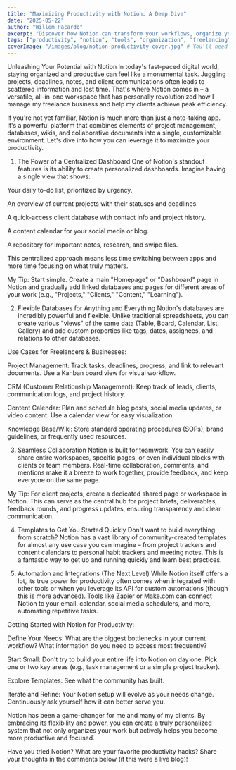 ```yaml
---
title: "Maximizing Productivity with Notion: A Deep Dive" 
date: "2025-05-22" 
author: "Willem Pacardo" 
excerpt: "Discover how Notion can transform your workflows, organize your projects, and become your ultimate productivity hub. A deep dive into my favorite features and setups." 
tags: ["productivity", "notion", "tools", "organization", "freelancing"] 
coverImage: "/images/blog/notion-productivity-cover.jpg" # You'll need to add an image here
---
```

Unleashing Your Potential with Notion
In today's fast-paced digital world, staying organized and productive can feel like a monumental task. Juggling projects, deadlines, notes, and client communications often leads to scattered information and lost time. That's where Notion comes in – a versatile, all-in-one workspace that has personally revolutionized how I manage my freelance business and help my clients achieve peak efficiency.

If you're not yet familiar, Notion is much more than just a note-taking app. It's a powerful platform that combines elements of project management, databases, wikis, and collaborative documents into a single, customizable environment. Let's dive into how you can leverage it to maximize your productivity.

1. The Power of a Centralized Dashboard
One of Notion's standout features is its ability to create personalized dashboards. Imagine having a single view that shows:

Your daily to-do list, prioritized by urgency.

An overview of current projects with their statuses and deadlines.

A quick-access client database with contact info and project history.

A content calendar for your social media or blog.

A repository for important notes, research, and swipe files.

This centralized approach means less time switching between apps and more time focusing on what truly matters.

My Tip: Start simple. Create a main "Homepage" or "Dashboard" page in Notion and gradually add linked databases and pages for different areas of your work (e.g., "Projects," "Clients," "Content," "Learning").

2. Flexible Databases for Anything and Everything
Notion's databases are incredibly powerful and flexible. Unlike traditional spreadsheets, you can create various "views" of the same data (Table, Board, Calendar, List, Gallery) and add custom properties like tags, dates, assignees, and relations to other databases.

Use Cases for Freelancers & Businesses:

Project Management: Track tasks, deadlines, progress, and link to relevant documents. Use a Kanban board view for visual workflow.

CRM (Customer Relationship Management): Keep track of leads, clients, communication logs, and project history.

Content Calendar: Plan and schedule blog posts, social media updates, or video content. Use a calendar view for easy visualization.

Knowledge Base/Wiki: Store standard operating procedures (SOPs), brand guidelines, or frequently used resources.

3. Seamless Collaboration
Notion is built for teamwork. You can easily share entire workspaces, specific pages, or even individual blocks with clients or team members. Real-time collaboration, comments, and mentions make it a breeze to work together, provide feedback, and keep everyone on the same page.

My Tip: For client projects, create a dedicated shared page or workspace in Notion. This can serve as the central hub for project briefs, deliverables, feedback rounds, and progress updates, ensuring transparency and clear communication.

4. Templates to Get You Started Quickly
Don't want to build everything from scratch? Notion has a vast library of community-created templates for almost any use case you can imagine – from project trackers and content calendars to personal habit trackers and meeting notes. This is a fantastic way to get up and running quickly and learn best practices.

5. Automation and Integrations (The Next Level)
While Notion itself offers a lot, its true power for productivity often comes when integrated with other tools or when you leverage its API for custom automations (though this is more advanced). Tools like Zapier or Make.com can connect Notion to your email, calendar, social media schedulers, and more, automating repetitive tasks.

Getting Started with Notion for Productivity:

Define Your Needs: What are the biggest bottlenecks in your current workflow? What information do you need to access most frequently?

Start Small: Don't try to build your entire life into Notion on day one. Pick one or two key areas (e.g., task management or a simple project tracker).

Explore Templates: See what the community has built.

Iterate and Refine: Your Notion setup will evolve as your needs change. Continuously ask yourself how it can better serve you.

Notion has been a game-changer for me and many of my clients. By embracing its flexibility and power, you can create a truly personalized system that not only organizes your work but actively helps you become more productive and focused.

Have you tried Notion? What are your favorite productivity hacks? Share your thoughts in the comments below (if this were a live blog)!